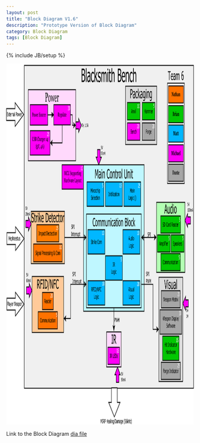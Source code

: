 ```yaml
---
layout: post
title: "Block Diagram V1.6"
description: "Prototype Version of Block Diagram"
category: Block Diagram
tags: [Block Diagram]
---
```

{% include JB/setup %}

<img src="\assets\BlockDiagram\BlockDiagramV1.6.png" width="1280" height="969">

Link to the Block Diagram [dia file](\assets\BlockDiagram\BlockDiagramV1.6.dia)
